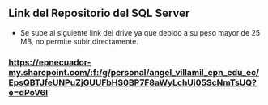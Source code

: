 ## Link del Repositorio del SQL Server
- Se sube al siguiente link del drive ya que debido a su peso mayor de 25 MB, no permite subir directamente.
### https://epnecuador-my.sharepoint.com/:f:/g/personal/angel_villamil_epn_edu_ec/EpsQBTJfeUNPuZjGUUFbHS0BP7F8aWyLchUi05ScNmTsUQ?e=dPoV6I

